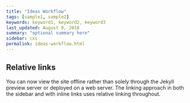 ```yaml
---
title: "Ideas Workflow"
tags: [sample1, sample2]
keywords: keyword1, keyword2, keyword3
last_updated: August 9, 2018
summary: "optional summary here"
sidebar: cxs
permalink: ideas-workflow.html
---
```

## Relative links

You can now view the site offline rather than solely through the Jekyll preview server or deployed on a web server. The linking approach in both the sidebar and with inline links uses relative linking throughout.